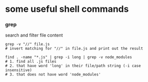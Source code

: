 # some useful shell commands

### grep 
search and filter file content

```fish
grep -v "//" file.js
# invert matching for "//" in file.js and print out the result
```

```fish
find . -name "*.js" | grep -i long | grep -v node_modules
# 1. find all .js files
# 2. that have word 'long' in their file/path string (-i case insensitive) 
# 3. that does not have word 'node_modules'
```

